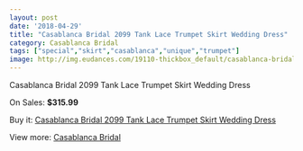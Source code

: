 ```yaml
---
layout: post
date: '2018-04-29'
title: "Casablanca Bridal 2099 Tank Lace Trumpet Skirt Wedding Dress"
category: Casablanca Bridal
tags: ["special","skirt","casablanca","unique","trumpet"]
image: http://img.eudances.com/19110-thickbox_default/casablanca-bridal-2099-tank-lace-trumpet-skirt-wedding-dress.jpg
---
```

Casablanca Bridal 2099 Tank Lace Trumpet Skirt Wedding Dress

On Sales: **$315.99**
<a href="https://www.eudances.com/en/casablanca-bridal/5686-casablanca-bridal-2099-tank-lace-trumpet-skirt-wedding-dress.html"><amp-img layout="responsive" width="600" height="600" src="//img.eudances.com/19110-thickbox_default/casablanca-bridal-2099-tank-lace-trumpet-skirt-wedding-dress.jpg" alt="Casablanca Bridal 2099 Tank Lace Trumpet Skirt Wedding Dress 0" /></a>
<a href="https://www.eudances.com/en/casablanca-bridal/5686-casablanca-bridal-2099-tank-lace-trumpet-skirt-wedding-dress.html"><amp-img layout="responsive" width="600" height="600" src="//img.eudances.com/19112-thickbox_default/casablanca-bridal-2099-tank-lace-trumpet-skirt-wedding-dress.jpg" alt="Casablanca Bridal 2099 Tank Lace Trumpet Skirt Wedding Dress 1" /></a>
<a href="https://www.eudances.com/en/casablanca-bridal/5686-casablanca-bridal-2099-tank-lace-trumpet-skirt-wedding-dress.html"><amp-img layout="responsive" width="600" height="600" src="//img.eudances.com/19111-thickbox_default/casablanca-bridal-2099-tank-lace-trumpet-skirt-wedding-dress.jpg" alt="Casablanca Bridal 2099 Tank Lace Trumpet Skirt Wedding Dress 2" /></a>

Buy it: [Casablanca Bridal 2099 Tank Lace Trumpet Skirt Wedding Dress](https://www.eudances.com/en/casablanca-bridal/5686-casablanca-bridal-2099-tank-lace-trumpet-skirt-wedding-dress.html "Casablanca Bridal 2099 Tank Lace Trumpet Skirt Wedding Dress")

View more: [Casablanca Bridal](https://www.eudances.com/en/4-casablanca-bridal "Casablanca Bridal")